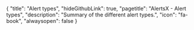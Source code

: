 {
  "title": "Alert types",
  "hideGithubLink": true,
	"pagetitle": "AlertsX - Alert types",
  "description": "Summary of the different alert types.",
  "icon": "fa-book",
  "alwaysopen": false
}

